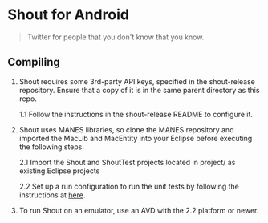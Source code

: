 Shout for Android
=================

> Twitter for people that you don't know that you know.

Compiling
---------

1. Shout requires some 3rd-party API keys, specified in the
   shout-release repository.  Ensure that a copy of it is in the same
   parent directory as this repo.

   1.1 Follow the instructions in the shout-release README to
       configure it.

2. Shout uses MANES libraries, so clone the MANES repository and
   imported the MacLib and MacEntity into your Eclipse before
   executing the following steps.

   2.1 Import the Shout and ShoutTest projects located in project/ as
       existing Eclipse projects

   2.2 Set up a run configuration to run the unit tests by following
       the instructions at
       [here](http://pivotal.github.com/robolectric/eclipse-quick-start.html).

3. To run Shout on an emulator, use an AVD with the 2.2 platform or
   newer.
